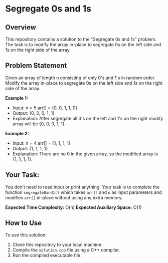 # Segregate 0s and 1s

## Overview

This repository contains a solution to the "Segregate 0s and 1s" problem. The task is to modify the array in-place to segregate 0s on the left side and 1s on the right side of the array.

## Problem Statement

Given an array of length n consisting of only 0's and 1's in random order. Modify the array in-place to segregate 0s on the left side and 1s on the right side of the array.

**Example 1:**
- Input:
  n = 5
  arr[] = {0, 0, 1, 1, 0}
- Output:
  {0, 0, 0, 1, 1}
- Explanation: 
  After segregate all 0's on the left and 1's on the right modify array will be {0, 0, 0, 1, 1}.

**Example 2:**
- Input:
  n = 4
  arr[] = {1, 1, 1, 1}
- Output:
  {1, 1, 1, 1}
- Explanation: 
  There are no 0 in the given array, so the modified array is {1, 1, 1, 1}.

## Your Task:

You don't need to read input or print anything. Your task is to complete the function `segregate0and1()` which takes `arr[]` and `n` as input parameters and modifies `arr[]` in-place without using any extra memory.

**Expected Time Complexity:** O(n)
**Expected Auxiliary Space:** O(1)

## How to Use

To use this solution:

1. Clone this repository to your local machine.
2. Compile the `solution.cpp` file using a C++ compiler.
3. Run the compiled executable file.


